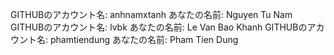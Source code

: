 GITHUBのアカウント名: anhnamxtanh
あなたの名前: Nguyen Tu Nam
GITHUBのアカウント名: lvbk
あなたの名前: Le Van Bao Khanh
GITHUBのアカウント名: phamtiendung
あなたの名前: Pham Tien Dung